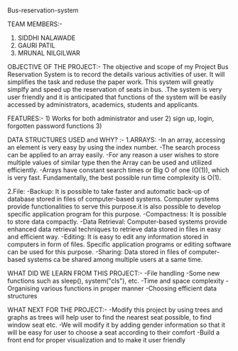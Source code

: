  Bus-reservation-system

TEAM MEMBERS:-
1. SIDDHI NALAWADE
2. GAURI PATIL
3. MRUNAL NILGILWAR

OBJECTIVE OF THE PROJECT:-
The objective and scope of my Project Bus Reservation System is to record the details various activities of user. It will simplifies the task and reduse the paper work.
This system will greatly simplfy and speed up the reservation of seats in bus.
.The system is very user friendly and it is anticipated that functions of the system will be easily accessed by administrators, academics, students and applicants. 


FEATURES:-
     1) Works for both administrator and user
     2) sign up, login, forgotten password functions
     3) 


DATA STRUCTURES USED and WHY? :-
1.ARRAYS:
       -In an array, accessing an element is very easy by using the index number. 
       -The search process can be applied to an array easily. 
       -For any reason a user wishes to store multiple values of similar type then the Array can be used and 
        utilized efficiently. 
       -Arrays have constant search times or Big O of one (O(1)), which is very fast. Fundamentally, the best 
        possible run time complexity is O(1).

2.File:
     -Backup: It is possible to take faster and automatic back-up of database stored in files of computer-based 
       systems. Computer systems provide functionalities to serve this purpose.it is also possible to develop 
       specific application program for this purpose.
     -Compactness: It is possible to store data compactly. 
     -Data Retrieval: Computer-based systems provide enhanced data retrieval techniques to retrieve data stored 
       in files in easy and efficient way.
     -Editing: It is easy to edit any information stored in computers in form of files. Specific application 
       programs or editing software can be used for this purpose. 
     -Sharing: Data stored in files of computer-based systems ca be shared among multiple users at a same time.
     
     
WHAT DID WE LEARN FROM THIS PROJECT:-
    -File handling
    -Some new functions such as sleep(), system("cls"), etc.
    -Time and space complexity
    -Organising various functions in proper manner
    -Choosing efficient data structures
    
    
WHAT NEXT FOR THE PROJECT:-
   -Modify this project by using trees and graphs as trees will help user to find the nearest seat possible, 
     to find window seat etc.
   -We will modify it by adding gender information so that it will be easy for user to choose a seat according 
     to their comfort
   -Build a front end for proper visualization and to make it user friendly

     
     
     
     
     
     
     
     
     
     
     
     

